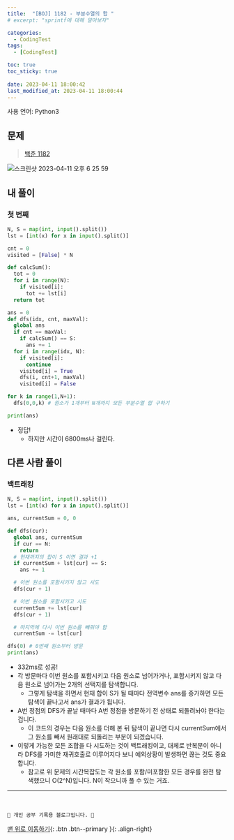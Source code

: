 ```yaml
---
title:  "[BOJ] 1182 - 부분수열의 합 "
# excerpt: "sprintf에 대해 알아보자"

categories:
  - CodingTest
tags:
  - [CodingTest]

toc: true
toc_sticky: true
 
date: 2023-04-11 18:00:42
last_modified_at: 2023-04-11 18:00:44
---
```


사용 언어: Python3

## 문제
> [백준 1182](https://www.acmicpc.net/problem/1182)

![스크린샷 2023-04-11 오후 6 25 59](https://user-images.githubusercontent.com/59405576/231116689-036c0875-9d77-4b06-91d6-f31f7e9ac076.png)

## 내 풀이
### 첫 번째
```py
N, S = map(int, input().split())
lst = [int(x) for x in input().split()]

cnt = 0
visited = [False] * N

def calcSum():
  tot = 0
  for i in range(N):
    if visited[i]:
      tot += lst[i]
  return tot

ans = 0
def dfs(idx, cnt, maxVal):
  global ans
  if cnt == maxVal:
    if calcSum() == S:
      ans += 1
  for i in range(idx, N):
    if visited[i]:
      continue
    visited[i] = True
    dfs(i, cnt+1, maxVal)
    visited[i] = False

for k in range(1,N+1):
  dfs(0,0,k) # 원소가 1개부터 N개까지 모든 부분수열 합 구하기

print(ans)
```
- 정답!
  - 하지만 시간이 6800ms나 걸린다.


## 다른 사람 풀이
### 백트래킹
```py
N, S = map(int, input().split())
lst = [int(x) for x in input().split()]

ans, currentSum = 0, 0

def dfs(cur):
  global ans, currentSum
  if cur == N:
    return
  # 현재까지의 합이 S 이면 결과 +1
  if currentSum + lst[cur] == S:
    ans += 1

  # 이번 원소를 포함시키지 않고 시도
  dfs(cur + 1)

  # 이번 원소를 포함시키고 시도
  currentSum += lst[cur]
  dfs(cur + 1)

  # 마지막에 다시 이번 원소를 빼줘야 함
  currentSum -= lst[cur]

dfs(0) # 0번째 원소부터 방문
print(ans)
```
- 332ms로 성공!
- 각 방문마다 이번 원소를 포함시키고 다음 원소로 넘어가거나, 포함시키지 않고 다음 원소로 넘어가는 2개의 선택지를 탐색합니다.
  - 그렇게 탐색을 하면서 현재 합이 S가 될 때마다 전역변수 ans를 증가하면 모든 탐색이 끝나고서 ans가 결과가 됩니다.
- A번 정점의 DFS가 끝날 때마다 A번 정점을 방문하기 전 상태로 되돌려놔야 한다는 겁니다.
  - 이 코드의 경우는 다음 원소를 더해 본 뒤 탐색이 끝나면 다시 currentSum에서 그 원소를 빼서 원래대로 되돌리는 부분이 되겠습니다.
- 이렇게 가능한 모든 조합을 다 시도하는 것이 백트래킹이고, 대체로 반복문이 아니라 DFS를 가미한 재귀호출로 이루어지다 보니 예외상황이 발생하면 끊는 것도 중요합니다.
  - 참고로 위 문제의 시간복잡도는 각 원소를 포함/미포함한 모든 경우를 완전 탐색했으니 O(2^N)입니다. N이 작으니까 풀 수 있는 거죠.









***
<br>


    💛 개인 공부 기록용 블로그입니다. 👻

[맨 위로 이동하기](#){: .btn .btn--primary }{: .align-right}
